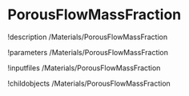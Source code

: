 <!-- MOOSE Documentation Stub: Remove this when content is added. -->

# PorousFlowMassFraction
!description /Materials/PorousFlowMassFraction

!parameters /Materials/PorousFlowMassFraction

!inputfiles /Materials/PorousFlowMassFraction

!childobjects /Materials/PorousFlowMassFraction
